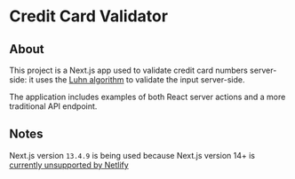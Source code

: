 # Credit Card Validator

## About

This project is a Next.js app used to validate credit card numbers server-side: it uses the [Luhn algorithm](https://en.wikipedia.org/wiki/Luhn_algorithm) to validate the input server-side.

The application includes examples of both React server actions and a more traditional API endpoint.

## Notes

Next.js version `13.4.9` is being used because Next.js version 14+ is [currently unsupported by Netlify](https://answers.netlify.com/t/issue-with-next-js-14-server-actions-on-netlify-404-error-on-post-request/107257)
